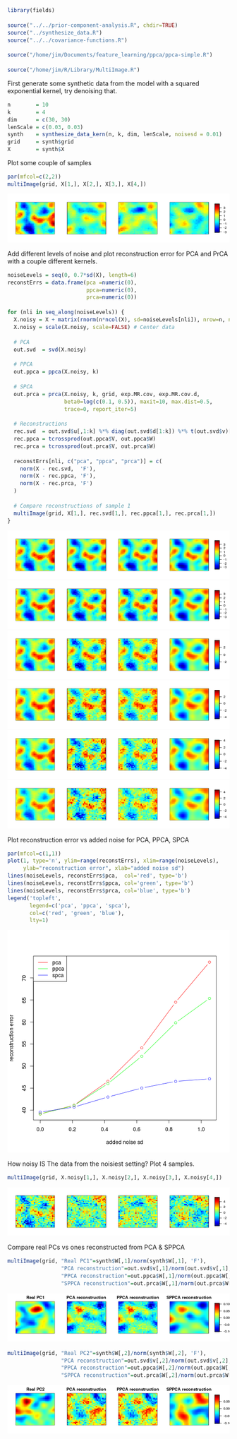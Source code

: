 

```r
library(fields)

source("../../prior-component-analysis.R", chdir=TRUE)
source("../synthesize_data.R")
source("../../covariance-functions.R")

source("/home/jim/Documents/feature_learning/ppca/ppca-simple.R")

source("/home/jim/R/Library/MultiImage.R")
```

First generate some synthetic data from the model with a squared exponential kernel, try denoising that.


```r
n        = 10
k        = 4
dim      = c(30, 30)
lenScale = c(0.03, 0.03)
synth    = synthesize_data_kern(n, k, dim, lenScale, noisesd = 0.01)
grid     = synth$grid
X        = synth$X
```

Plot some couple of samples


```r
par(mfcol=c(2,2))
multiImage(grid, X[1,], X[2,], X[3,], X[4,])
```

![plot of chunk plot-samples](figure/plot-samples-1.png)

Add different levels of noise and plot reconstruction error for PCA and PrCA with a couple different kernels.


```r
noiseLevels = seq(0, 0.7*sd(X), length=6)
reconstErrs = data.frame(pca =numeric(0),
                         ppca=numeric(0),
                         prca=numeric(0))

for (nli in seq_along(noiseLevels)) {
  X.noisy = X + matrix(rnorm(n*ncol(X), sd=noiseLevels[nli]), nrow=n, ncol=ncol(X))
  X.noisy = scale(X.noisy, scale=FALSE) # Center data

  # PCA
  out.svd  = svd(X.noisy)

  # PPCA
  out.ppca = ppca(X.noisy, k)

  # SPCA
  out.prca = prca(X.noisy, k, grid, exp.MR.cov, exp.MR.cov.d,
                  beta0=log(c(0.1, 0.5)), maxit=10, max.dist=0.5,
                  trace=0, report_iter=5)

  # Reconstructions
  rec.svd  = out.svd$u[,1:k] %*% diag(out.svd$d[1:k]) %*% t(out.svd$v)[1:k,]
  rec.ppca = tcrossprod(out.ppca$V, out.ppca$W)
  rec.prca = tcrossprod(out.prca$V, out.prca$W)

  reconstErrs[nli, c("pca", "ppca", "prca")] = c(
    norm(X - rec.svd,  'F'),
    norm(X - rec.ppca, 'F'),
    norm(X - rec.prca, 'F')
  )

  # Compare reconstructions of sample 1
  multiImage(grid, X[1,], rec.svd[1,], rec.ppca[1,], rec.prca[1,])
}
```

![plot of chunk denoise](figure/denoise-1.png)![plot of chunk denoise](figure/denoise-2.png)![plot of chunk denoise](figure/denoise-3.png)![plot of chunk denoise](figure/denoise-4.png)![plot of chunk denoise](figure/denoise-5.png)![plot of chunk denoise](figure/denoise-6.png)

Plot reconstruction error vs added noise for PCA, PPCA, SPCA


```r
par(mfcol=c(1,1))
plot(1, type='n', ylim=range(reconstErrs), xlim=range(noiseLevels),
     ylab="reconstruction error", xlab="added noise sd")
lines(noiseLevels, reconstErrs$pca,  col='red', type='b')
lines(noiseLevels, reconstErrs$ppca, col='green', type='b')
lines(noiseLevels, reconstErrs$prca, col='blue', type='b')
legend('topleft',
       legend=c('pca', 'ppca', 'spca'),
       col=c('red', 'green', 'blue'),
       lty=1)
```

![plot of chunk reconstructions](figure/reconstructions-1.png)

How noisy IS The data from the noisiest setting? Plot 4 samples.


```r
multiImage(grid, X.noisy[1,], X.noisy[2,], X.noisy[3,], X.noisy[4,])
```

![plot of chunk plot-noisy-samples](figure/plot-noisy-samples-1.png)

Compare real PCs vs ones reconstructed from PCA & SPPCA


```r
multiImage(grid, "Real PC1"=synth$W[,1]/norm(synth$W[,1], 'F'),
                 "PCA reconstruction"=out.svd$v[,1]/norm(out.svd$v[,1], 'F'),
                 "PPCA reconstruction"=out.ppca$W[,1]/norm(out.ppca$W[,1], 'F'),
                 "SPPCA reconstruction"=out.prca$W[,1]/norm(out.prca$W[,1], 'F'))
```

![plot of chunk PCs](figure/PCs-1.png)

```r
multiImage(grid, "Real PC2"=synth$W[,2]/norm(synth$W[,2], 'F'),
                 "PCA reconstruction"=out.svd$v[,2]/norm(out.svd$v[,2], 'F'),
                 "PPCA reconstruction"=out.ppca$W[,2]/norm(out.ppca$W[,2], 'F'),
                 "SPPCA reconstruction"=out.prca$W[,2]/norm(out.prca$W[,2], 'F'))
```

![plot of chunk PCs](figure/PCs-2.png)

